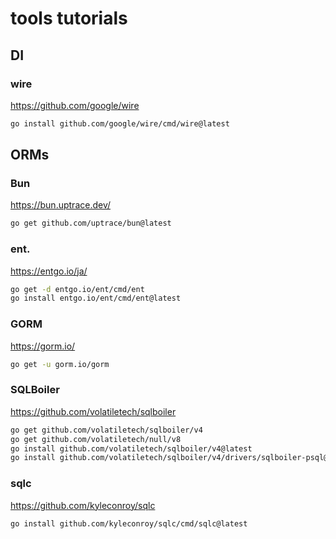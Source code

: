 # tools tutorials

## DI

### wire

https://github.com/google/wire

```sh
go install github.com/google/wire/cmd/wire@latest
```

## ORMs

### Bun

https://bun.uptrace.dev/

```sh
go get github.com/uptrace/bun@latest
```

### ent.

https://entgo.io/ja/

```sh
go get -d entgo.io/ent/cmd/ent
go install entgo.io/ent/cmd/ent@latest
```

### GORM

https://gorm.io/

```sh
go get -u gorm.io/gorm
```

### SQLBoiler

https://github.com/volatiletech/sqlboiler

```sh
go get github.com/volatiletech/sqlboiler/v4
go get github.com/volatiletech/null/v8
go install github.com/volatiletech/sqlboiler/v4@latest
go install github.com/volatiletech/sqlboiler/v4/drivers/sqlboiler-psql@latest
```

### sqlc

https://github.com/kyleconroy/sqlc

```shq
go install github.com/kyleconroy/sqlc/cmd/sqlc@latest
```

